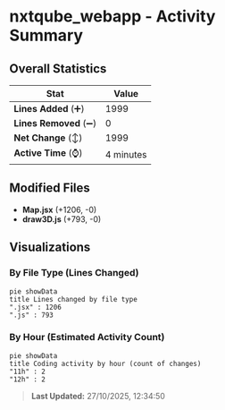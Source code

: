 # nxtqube_webapp - Activity Summary 

## Overall Statistics

| Stat                   | Value                                                             |
| ---------------------- | ----------------------------------------------------------------- |
| **Lines Added** (➕)   | 1999                                          |
| **Lines Removed** (➖) | 0                                        |
| **Net Change** (↕)    | 1999                |
| **Active Time** (⌚)   | 4 minutes |


## Modified Files
- **Map.jsx** (+1206, -0)
- **draw3D.js** (+793, -0)

## Visualizations

### By File Type (Lines Changed)

```mermaid
pie showData
title Lines changed by file type
".jsx" : 1206
".js" : 793
```

### By Hour (Estimated Activity Count)

```mermaid
pie showData
title Coding activity by hour (count of changes)
"11h" : 2
"12h" : 2
```


> **Last Updated:** 27/10/2025, 12:34:50